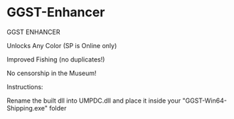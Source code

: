 # GGST-Enhancer
GGST ENHANCER

Unlocks Any Color (SP is Online only)

Improved Fishing (no duplicates!)

No censorship in the Museum!


Instructions:

Rename the built dll into UMPDC.dll and place it inside your "GGST-Win64-Shipping.exe" folder
